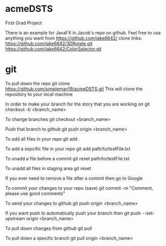 # acmeDSTS
First Grad Project

There is an example for JavaFX in Jacob's repo on github. Feel free to use anything you want from https://github.com/jake6642/
	clone links:
	https://github.com/jake6642/3DRotate.git
	https://github.com/jake6642/ColorSelector.git
	
# git

To pull down the repo
git clone https://github.com/simpleman19/acmeDSTS.git
This will clone the repository to your local machine

In order to make your branch for the story that you are working on
git checkout -b <branch_name>

To change branches
git checkout <branch_name>

Push that branch to github
git push origin <branch_name>

To add all files in your repo
git add .

To add a sepcific file in your repo
git add path/to/testFile.txt

To unadd a file before a commit
git reset path/to/testFile.txt

To unadd all files in staging area
git reset

If you ever need to remove a file after a commit then go to Google

To commit your changes to your repo (save)
git commit -m "Comment, please use good comments"

To send your changes to github
git push origin <branch_name>

If you want push to automatically push your branch then
git push --set-upstream origin <branch_name>

To pull down changes from github
git pull

To pull down a specific branch
git pull origin <branch_name>
